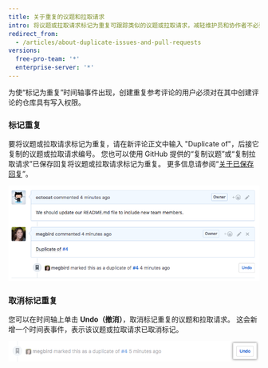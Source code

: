 ```yaml
---
title: 关于重复的议题和拉取请求
intro: 将议题或拉取请求标记为重复可跟踪类似的议题或拉取请求，减轻维护员和协作者不必要的负担。
redirect_from:
  - /articles/about-duplicate-issues-and-pull-requests
versions:
  free-pro-team: '*'
  enterprise-server: '*'
---
```


为使“标记为重复”时间轴事件出现，创建重复参考评论的用户必须对在其中创建评论的仓库具有写入权限。

### 标记重复

要将议题或拉取请求标记为重复，请在新评论正文中输入 "Duplicate of"，后接它复制的议题或拉取请求编号。 您也可以使用 GitHub 提供的“复制议题”或“复制拉取请求”已保存回复将议题或拉取请求标记为重复。 更多信息请参阅“[关于已保存回复](/articles/about-saved-replies)”。

![复制议题语法](/assets/images/help/issues/duplicate-issue-syntax.png)

### 取消标记重复

您可以在时间轴上单击 **Undo（撤消）**，取消标记重复的议题和拉取请求。 这会新增一个时间表事件，表示该议题或拉取请求已取消标记。

![取消标记重复议题按钮](/assets/images/help/issues/unmark-duplicate-issue-button.png)
